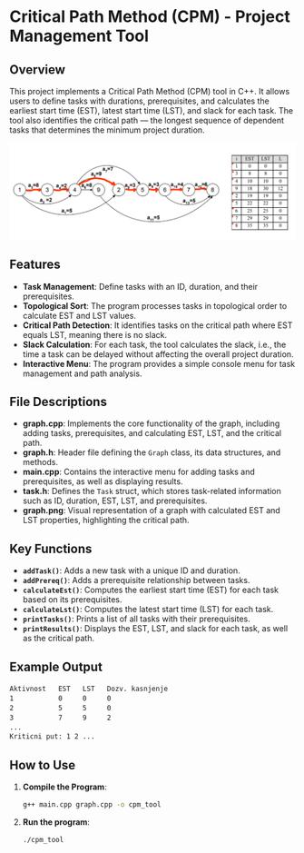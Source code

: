 # Critical Path Method (CPM) - Project Management Tool

## Overview

This project implements a Critical Path Method (CPM) tool in C++. It allows users to define tasks with durations, prerequisites, and calculates the earliest start time (EST), latest start time (LST), and slack for each task. The tool also identifies the critical path — the longest sequence of dependent tasks that determines the minimum project duration.

![Graph Example](graph.png)

## Features

- **Task Management**: Define tasks with an ID, duration, and their prerequisites.
- **Topological Sort**: The program processes tasks in topological order to calculate EST and LST values.
- **Critical Path Detection**: It identifies tasks on the critical path where EST equals LST, meaning there is no slack.
- **Slack Calculation**: For each task, the tool calculates the slack, i.e., the time a task can be delayed without affecting the overall project duration.
- **Interactive Menu**: The program provides a simple console menu for task management and path analysis.

## File Descriptions

- **graph.cpp**: Implements the core functionality of the graph, including adding tasks, prerequisites, and calculating EST, LST, and the critical path.
- **graph.h**: Header file defining the `Graph` class, its data structures, and methods.
- **main.cpp**: Contains the interactive menu for adding tasks and prerequisites, as well as displaying results.
- **task.h**: Defines the `Task` struct, which stores task-related information such as ID, duration, EST, LST, and prerequisites.
- **graph.png**: Visual representation of a graph with calculated EST and LST properties, highlighting the critical path.

## Key Functions

- **`addTask()`**: Adds a new task with a unique ID and duration.
- **`addPrereq()`**: Adds a prerequisite relationship between tasks.
- **`calculateEst()`**: Computes the earliest start time (EST) for each task based on its prerequisites.
- **`calculateLst()`**: Computes the latest start time (LST) for each task.
- **`printTasks()`**: Prints a list of all tasks with their prerequisites.
- **`printResults()`**: Displays the EST, LST, and slack for each task, as well as the critical path.

## Example Output

```bash
Aktivnost   EST   LST   Dozv. kasnjenje
1           0     0     0
2           5     5     0
3           7     9     2
...
Kriticni put: 1 2 ...
```

## How to Use

1. **Compile the Program**:
   ```bash
   g++ main.cpp graph.cpp -o cpm_tool
   ```
2. **Run the program**:
   ```bash
   ./cpm_tool
   ```
